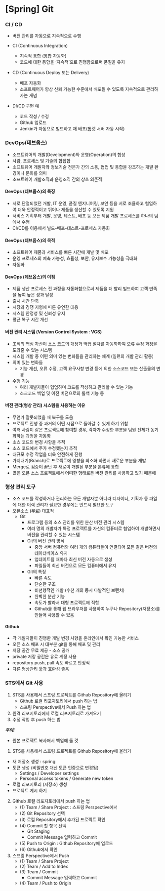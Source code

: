 # [Spring] Git



### CI / CD

- 버전 관리를 자동으로 지속적으로 수행
- CI (Continuous Integration) 
  - 지속적 통합 (통합 자동화)
  - 코드에 대한 통합을 ‘지속적’으로 진행함으로써 품질을 유지
- CD (Continuous Deploy 또는 Delivery)
  - 배포 자동화
  - 소프트웨어가 항상 신뢰 가능한 수준에서 배포될 수 있도록 지속적으로 관리하자는 개념

- DI/CD 구현 예
  - 코드 작성 / 수정
  - Github 업로드
  - Jenkin가 자동으로 빌드하고 재 배포(톰캣 서버 자동 시작)



### DevOps(데브옵스)

- 소프트웨어의 개발(Development)와 운영(Operation)의 합성
- 사람, 프로세스 및 기술의 합집합
- 소프트웨어 개발자와 정보기술 전문가 간의 소통, 협업 및 통합을 강조하는 개발 환경이나 문화를 의미
- 소프트웨어 개발조직과 운영조직 간의 상호 의존적

#### DevOps (데브옵스)의 특징

- 서로 단절되었던 개발, IT 운영, 품질 엔지니어링, 보안 등을 서로 조율하고 협업하여 더욱 안정적이고 뛰어나 제품을 생산할 수 있도록 지원
- 서비스 기획부터 개발, 운영, 테스트, 배포 등 모든 제품 개발 프로세스를 하나의 팀에서 수행
- CI/CD를 이용해서 빌드-배포-테스트-프로세스 자동화

#### DevOps (데브옵스)의 목적

- 소프트웨어 제품과 서비스를 빠른 시간에 개발 및 배포
- 운영 프로세스의 예측 가능성, 효율성, 보안, 유지보수 가능성을 극대화
- 자동화


#### DevOps (데브옵스)의 이점

- 제품 생산 프로세스 전 과정을 자동화함으로써 제품을 더 빨리 빌드하여 고객 만족을 높여 높은 성과 달성
- 출시 시간 단축
- 시장과 경쟁 지형에 따른 유연한 대응
- 시스템 안정성 및 신뢰성 유지
- 평균 복구 시간 개선

#### 버전 관리 시스템 (Version Control System : VCS)

- 조직의 핵심 자산이 소스 코드의 개정과 백업 절차를 자동화하여 오류 수정 과정을 도와줄 수 있는 시스템
- 시스템 개발 중 어떤 의미 있는 변화들을 관리하는 체계 (일련의 개발 관리 활동)
- 의미 있는 변화들
  - 기능 개선, 오류 수정, 고객 요구사항 변경 등에 의한 소스코드 또는 산출물의 변경
- 수행 기능
  - 여러 개발자들이 협업하며 코드를 작성하고 관리할 수 있는 기능
  - 소크코드 백업 및 이전 버전으로의 롤백 기능 등

#### 버전 관리(형상 관리) 시스템을 사용하는 이유 

- 무언가 잘못되었을 때 복구를 도움
- 프로젝트 진행 중 과거의 어떤 시점으로 돌아갈 수 있게 하기 위함
- 여러 사람이 같은 프로젝트에 참여할 경우, 각자가 수정한 부분을 팀원 전체가 동기화하는 과정을 자동화
- 소스 코드의 변경 사항을 추적
- 소스 코드에서 주가 수정했는지 추적
- 대규모 수정 작업을 더욱 안전하게 진행
- 가지내기(Branch)로 프로젝트에 영향을 최소화 하면서 새로운 부분을 개발
- Merge로 검증이 끝난 후 새로이 개발된 부분을 본류에 통합
- 많은 오픈 소스 프로젝트에서 어떠한 형태로든 버전 관리를 사용하고 있기 때문에



### 형상 관리 도구

- 소스 코드를 작성하거나 관리하는 모든 개발자뿐 아니라 디자이너, 기획자 등 파일에 대한 이력 관리가 필요한 경우에는 반드시 필요한 도구
- 오픈소스 (무료) 대표적
  - Git
    - 프로그램 등의 소스 관리를 위한 분산 버전 관리 시스템
    - 여러 명의 개발자가 특정 프로젝트를 자신의 컴퓨터로 협업하여 개발하면서 버전을 관리할 수 있는 시스템
    - Git의 버전 관리 방식
      - 중앙 서버 컴퓨터와 여러 개의 컴퓨터들이 연결되어 모든 같은 버전의 데이터베이스 유지
      - 업데이트될 때마다 최신 버전 자동으로 생성
      - 파일들이 최신 버전으로 모든 컴퓨터에서 유지
    - Git의 특징
      - 빠른 속도
      - 단순한 구조
      - 비선형적인 개발 (수천 개의 동시 다발적인 브랜치)
      - 완벽한 분산 기능
      - 속도가 빨라서 대형 프로젝트에 적합
      - Github을 통해 웹 브라우저를  사용하여 누구나 Repository(저장소)를 만들어 사용할 수 있음



#### Github
- 각 개발자들이 진행한 개발 변경 사항을 온라인에서 확인 가능한 서비스
- 오픈 소스 배포 시 대부분 git을 통해 배포 및 관리
- 저장 공간 무료 제공 - 소스 공개
- private 저장 공간은 유료 계정 사용
- repository push, pull 속도 빠르고 안정적
- 다른 형상관리 툴과 호환성 좋음



### STS에서 Git 사용

1. STS를 사용해서 스프링 프로젝트를 Github Repository에 올리기
   - Github 로컬 리포지토리에서 push 하는 법
   - 스프링 Perspective에서 Push 하는 법
2. 원격 리포지토리에서 로컬 리포지토리로 가져오기 
3. 수정 작업 후 push 하는 법

***주의!***

- 원본 프로젝트 복사해서 백업해 둘 것



1. STS를 사용해서 스프링 프로젝트를 Github Repository에 올리기
  - 새 저장소 생성 : spring
  - 토큰 생성 (비밀번호 대신 토큰 인증으로 변경됨)
    - Settings / Developer settings 
    - Personal access tokens / Generate new token
  - 로컬 리포지토리 (저장소) 생성
  - 프로젝트 게시 하기 
2. Github 로컬 리포지토리에서 push 하는 법
   - (1) Team / Share Project : 스프링 Perspective에서
   - (2) Git Repository 선택
   - (3) 로컬 Repository에서 추가된 프로젝트 확인
   - (4) Commit 할 항목 선택 
     - Git Staging
     - Commit Message 입력하고 Commit
   - (5) Push to Origin : Github Repository에 업로드
   - (6) Github에서 확인
3. 스프링 Perspective에서 Push 
   - (1) Team / Share Project 
   - (2) Team / Add to Index
   - (3) Team / Commit
     - Commit Message 입력하고 Commit
   - (4) Team / Push to Origin
